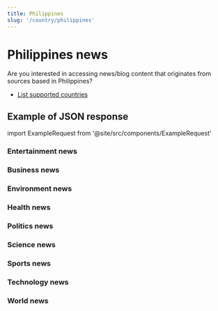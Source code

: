 ```yaml
---
title: Philippines
slug: '/country/philippines'
---
```


# Philippines news

Are you interested in accessing news/blog content that originates from sources based in Philippines?

- [List supported countries](/get-articles/countries)

## Example of JSON response

import ExampleRequest from '@site/src/components/ExampleRequest'

### Entertainment news
<ExampleRequest url="https://apitube.io/v1/news/articles?limit=2&category=news/Arts_and_Entertainment&language=ph"></ExampleRequest>

### Business news
<ExampleRequest url="https://apitube.io/v1/news/articles?limit=2&category=news/Business&language=ph"></ExampleRequest>

### Environment news
<ExampleRequest url="https://apitube.io/v1/news/articles?limit=2&category=news/Environment&language=ph"></ExampleRequest>

### Health news
<ExampleRequest url="https://apitube.io/v1/news/articles?limit=2&category=news/Health&language=ph"></ExampleRequest>

### Politics news
<ExampleRequest url="https://apitube.io/v1/news/articles?limit=2&category=news/Politics&language=ph"></ExampleRequest>

### Science news
<ExampleRequest url="https://apitube.io/v1/news/articles?limit=2&category=news/Science&language=ph"></ExampleRequest>

### Sports news
<ExampleRequest url="https://apitube.io/v1/news/articles?limit=2&category=news/Sports&language=ph"></ExampleRequest>

### Technology news
<ExampleRequest url="https://apitube.io/v1/news/articles?limit=2&category=news/Technology&language=ph"></ExampleRequest>

### World news
<ExampleRequest url="https://apitube.io/v1/news/articles?limit=2&category=news/World&language=ph"></ExampleRequest>
